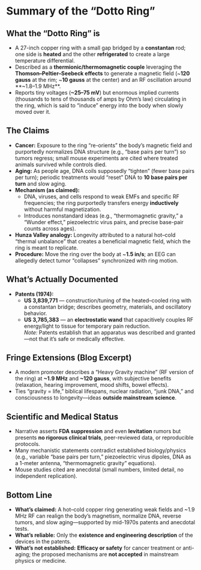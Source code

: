 # Summary of the “Dotto Ring”

## What the “Dotto Ring” is
- A 27-inch copper ring with a small gap bridged by a **constantan** rod; one side is **heated** and the other **refrigerated** to create a large temperature differential.  
- Described as a **thermionic/thermomagnetic couple** leveraging the **Thomson–Peltier–Seebeck effects** to generate a magnetic field (~**120 gauss** at the rim; ~**10 gauss** at the center) and an RF oscillation around **~1.8–1.9 MHz**.  
- Reports tiny voltages (**~25–75 mV**) but enormous implied currents (thousands to tens of thousands of amps by Ohm’s law) circulating in the ring, which is said to “induce” energy into the body when slowly moved over it.

## The Claims
- **Cancer:** Exposure to the ring “re-orients” the body’s magnetic field and purportedly normalizes DNA structure (e.g., “base pairs per turn”) so tumors regress; small mouse experiments are cited where treated animals survived while controls died.  
- **Aging:** As people age, DNA coils supposedly “tighten” (fewer base pairs per turn); periodic treatments would “reset” DNA to **10 base pairs per turn** and slow aging.  
- **Mechanism (as claimed):**
  - DNA, viruses, and cells respond to weak EMFs and specific RF frequencies; the ring purportedly transfers energy **inductively** without harmful magnetization.  
  - Introduces nonstandard ideas (e.g., “thermomagnetic gravity,” a “Wunder effect,” piezoelectric virus pairs, and precise base-pair counts across ages).  
- **Hunza Valley analogy:** Longevity attributed to a natural hot–cold “thermal unbalance” that creates a beneficial magnetic field, which the ring is meant to replicate.  
- **Procedure:** Move the ring over the body at ~**1.5 in/s**; an EEG can allegedly detect tumor “collapses” synchronized with ring motion.

## What’s Actually Documented
- **Patents (1974):**
  - **US 3,839,771** — construction/tuning of the heated–cooled ring with a constantan bridge; describes geometry, materials, and oscillatory behavior.  
  - **US 3,785,383** — an **electrostatic wand** that capacitively couples RF energy/light to tissue for temporary pain reduction.  
  *Note:* Patents establish that an apparatus was described and granted—not that it’s safe or medically effective.

## Fringe Extensions (Blog Excerpt)
- A modern promoter describes a “Heavy Gravity machine” (RF version of the ring) at **~1.9 MHz** and **~120 gauss**, with subjective benefits (relaxation, hearing improvement, mood shifts, bowel effects).  
- Ties “gravity = life,” biblical lifespans, nuclear radiation, “junk DNA,” and consciousness to longevity—ideas **outside mainstream science**.

## Scientific and Medical Status
- Narrative asserts **FDA suppression** and even **levitation** rumors but presents **no rigorous clinical trials**, peer-reviewed data, or reproducible protocols.  
- Many mechanistic statements contradict established biology/physics (e.g., variable “base pairs per turn,” piezoelectric virus dipoles, DNA as a 1-meter antenna, “thermomagnetic gravity” equations).  
- Mouse studies cited are anecdotal (small numbers, limited detail, no independent replication).

## Bottom Line
- **What’s claimed:** A hot–cold copper ring generating weak fields and ~1.9 MHz RF can realign the body’s magnetism, normalize DNA, reverse tumors, and slow aging—supported by mid-1970s patents and anecdotal tests.  
- **What’s reliable:** Only the **existence and engineering description** of the devices in the patents.  
- **What’s not established:** **Efficacy or safety** for cancer treatment or anti-aging; the proposed mechanisms are **not accepted** in mainstream physics or medicine.

